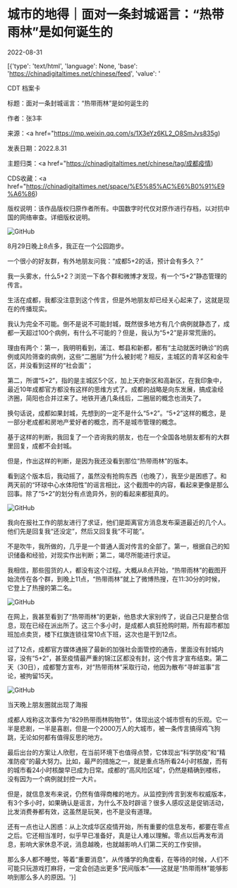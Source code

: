 # 城市的地得｜面对一条封城谣言：“热带雨林”是如何诞生的

2022-08-31

[{'type': 'text/html', 'language': None, 'base': 'https://chinadigitaltimes.net/chinese/feed', 'value': '

CDT 档案卡

标题：面对一条封城谣言：“热带雨林”是如何诞生的

作者：张3丰

来源：<a href="https://mp.weixin.qq.com/s/1X3eYz6KL2_O8SmJvs835g)

发表日期：2022.8.31

主题归类：<a href="https://chinadigitaltimes.net/chinese/tag/成都疫情)

CDS收藏：<a href="https://chinadigitaltimes.net/space/%E5%85%AC%E6%B0%91%E9%A6%86)

版权说明：该作品版权归原作者所有。中国数字时代仅对原作进行存档，以对抗中国的网络审查。详细版权说明。





![GitHub](https://chinadigitaltimes.net/chinese/files/2022/08/image-1661946900556.png)

8月29日晚上8点多，我正在一个公园跑步。

一个很小的好友群，有外地朋友问我：“成都5+2的话，预计会有多久？”

我一头雾水，什么5+2？浏览一下各个群和微博才发现，有一个“5+2”静态管理的传言。

生活在成都，我都没注意到这个传言，但是外地朋友却已经关心起来了，这就是现在的传播现实。

我认为完全不可能。倒不是说不可能封城，既然很多地方有几个病例就静态了，成都一天超过100个病例，有什么不可能的？但是，我认为“5+2”是非常荒唐的。

理由有两个：第一，我明明看到，浦江、郫县和新都，都有“主动就医时确诊”的病例或风险筛查的病例，这些“二圈层”为什么被封呢？相反，主城区的青羊区和金牛区，并没看到这样的“社会面”；

第二，所谓“5+2”，指的是主城区5个区，加上天府新区和高新区，在我印象中，最近10年成都官方都没有这样的思维方式了。成都的战略是向东发展，搞成渝经济圈，简阳也合并过来了。地铁开通几条线后，二圈层的概念也消失了。

换句话说，成都如果封城，先想到的一定不是什么“5+2”。“5+2”这样的概念，是一部分老成都和房地产爱好者的概念，而不是城市管理的概念。

基于这样的判断，我回复了一个咨询我的朋友，也在一个全国各地朋友都有的大群里回复，成都不会封城。

但是，作出这样的判断，是因为我还没看到那位“热带雨林”的版本。

看到这个版本后，我动摇了，虽然没有抢购东西（也晚了），我至少是困惑了。和两天前的“环球中心水体阳性”的谣言相比，这个截图中的内容，看起来更像是那么回事。除了“5+2”的划分有点诡异外，别的看起来都挺真的。

![GitHub](https://chinadigitaltimes.net/chinese/files/2022/08/image-1661947004400.png)

我向在报社工作的朋友进行了求证，他们是距离官方消息发布渠道最近的几个人。他们先是回复我“还没定”，然后又回复我“不可能”。

不是吹牛，我所做的，几乎是一个普通人面对传言的全部了。第一，根据自己的知识储备和经验，对现实作出判断；第二，竭尽所能进行求证。

我相信，那些囤货的人，都没有这个过程。大概从8点开始，“热带雨林”的截图开始流传在各个群，到晚上11点，“热带雨林”就上了微博热搜，在11:30分的时候，它登上了热搜的第二名。

![GitHub](https://chinadigitaltimes.net/chinese/files/2022/08/post-686365-630f4da3c708e.)

在网上，我甚至看到了“热带雨林”的更新，他恳求大家别传了，说自己只是整合信息，现在已经在派出所了。这三个多小时，是成都人疯狂抢购时期，所有超市都加班加点卖货，楼下红旗连锁往常10点下班，这次也是干到12点。

过了12点，成都官方媒体通报了最新的加强社会面管控的通告，里面没有封城内容，没有“5+2”，甚至疫情最严重的锦江区都没有封，这个传言才宣布结束。第二天（30日），成都警方宣布，对“热带雨林”采取行动，他因为散布“寻衅滋事”言论，被拘留15天。

![GitHub](https://chinadigitaltimes.net/chinese/files/2022/08/post-686365-630f4da3d491d.)

当天晚上朋友圈就出现了海报

成都人戏称这次事件为“829热带雨林购物节”，体现出这个城市惯有的乐观。它一半是悲剧，一半是喜剧，但是一个2000万人的大城市，被一条传言搞得鸡飞狗跳，无论如何都有值得反思的地方。

最后出台的方案让人欣慰，在当前环境下也值得点赞，它体现出“科学防疫”和“精准防疫”的最大努力。比如，最严的措施之一，就是重点场所看24小时核酸，而有的城市看24小时核酸早已成为日常。成都的“高风险区域”，仍然是精确到楼栋，没有因为一个病例就封控一大片。

但是，就信息发布来说，仍然有值得商榷的地方。从监控到传言到发布权威版本，有3个多小时，如果确认是谣言，为什么不及时辟谣？很多人感叹这是促销活动，比发消费券都有效，这虽然是玩笑，也不是没有道理。

还有一点也让人困惑：从上次成华区疫情开始，所有重要的信息发布，都要在零点之后。它还相当准时，似乎早已准备好，真是让人难以理解。零点以后再发布消息，影响大家休息不说，消息越晚，也就越影响人们第二天的工作安排。

那么多人都不睡觉，等着“重要消息”，从传播学的角度看，在等待的时候，人们不可能只玩游戏打麻将，一定会创造出更多“民间版本”——这就是“热带雨林”能够影响到那么多人的原因。'}]
